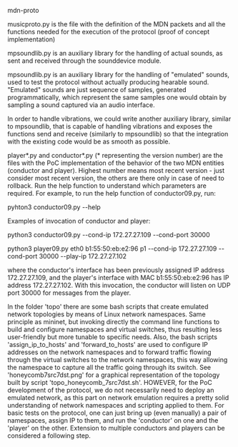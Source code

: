 mdn-proto

musicproto.py is the file with the definition of the MDN packets and all the functions needed for the execution of the protocol (proof of concept implementation)

mpsoundlib.py is an auxiliary library for the handling of actual sounds, as sent and received through the sounddevice module.

mpsoundlib.py is an auxiliary library for the handling of "emulated" sounds, used to test the protocol without actually producing hearable sound. "Emulated" sounds are just sequence of samples, generated programmatically, which represent the same samples one would obtain by sampling a sound captured via an audio interface.

In order to handle vibrations, we could write another auxiliary library, similar to mpsoundlib, that is capable of handling vibrations and exposes the functions send and receive (similarly to mpsoundlib) so that the integration with the existing code would be as smooth as possible.

player*.py and conductor*.py (* representing the version number) are the files with the PoC implementation of the behavior of the two MDN entities (conductor and player). Highest number means most recent version - just consider most recent version, the others are there only in case of need to rollback.
Run the help function to understand which parameters are required. For example, to run the help function of conductor09.py, run:

pyhton3 conductor09.py --help

Examples of invocation of conductor and player:

python3 conductor09.py --cond-ip 172.27.27.109 --cond-port 30000

python3 player09.py eth0 b1:55:50:eb:e2:96 p1 --cond-ip 172.27.27.109 --cond-port 30000 --play-ip 172.27.27.102

where the conductor's interface has been previously assigned IP address 172.27.27.109, and the player's interface with MAC b1:55:50:eb:e2:96 has IP address 172.27.27.102. With this invocation, the conductor will listen on UDP port 30000 for messages from the player.

In the folder 'topo' there are some bash scripts that create emulated network topologies by means of Linux network namespaces. Same principle as mininet, but invoking directly the command line functions to build and configure namespaces and virtual switches, thus resulting less user-friendly but more tunable to specific needs. Also, the bash scripts 'assign_ip_to_hosts' and 'forward_to_hosts' are used to configure IP addresses on the network namespaces and to forward traffic flowing through the virtual switches to the network namespaces, this way allowing the namespace to capture all the traffic going through its switch. See 'honeycomb7src7dst.png' for a graphical representation of the topology built by script 'topo_honeycomb_7src7dst.sh'.
HOWEVER, for the PoC development of the protocol, we do not necessarily need to deploy an emulated network, as this part on network emulation requires a pretty solid understanding of network namespaces and scripting applied to them. For basic tests on the protocol, one can just bring up (even manually) a pair of namespaces, assign IP to them, and run the 'conductor' on one and the 'player' on the other. Extension to multiple conductors and players can be considered a following step.
